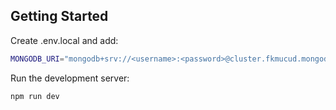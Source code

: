 ## Getting Started

Create .env.local and add:

```bash
MONGODB_URI="mongodb+srv://<username>:<password>@cluster.fkmucud.mongodb.net/?retryWrites=true&w=majority"
```

Run the development server:

```bash
npm run dev
```
